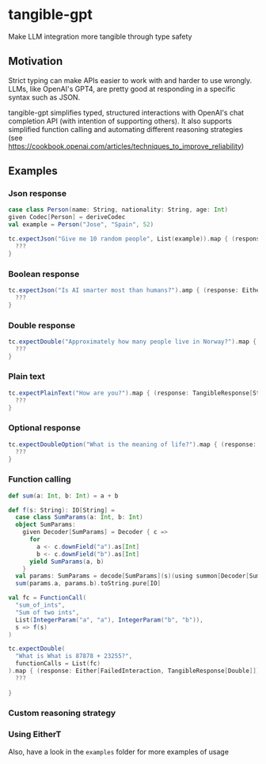 # tangible-gpt

Make LLM integration more tangible through type safety

## Motivation

Strict typing can make APIs easier to work with and harder to use wrongly. LLMs, like
OpenAI's GPT4, are pretty good at responding in a specific syntax such as JSON.

tangible-gpt simplifies typed, structured interactions with OpenAI's chat completion
API (with intention of supporting others). It also supports simplified function calling
and automating different reasoning strategies
(see https://cookbook.openai.com/articles/techniques_to_improve_reliability)

## Examples

### Json response
```scala 3
case class Person(name: String, nationality: String, age: Int)
given Codec[Person] = deriveCodec
val example = Person("Jose", "Spain", 52)

tc.expectJson("Give me 10 random people", List(example)).map { (response: Either[FailedInteraction, TangibleResponse[List[Person]]]) =>
  ??? 
}
```

### Boolean response
```scala 3
tc.expectJson("Is AI smarter most than humans?").amp { (response: Either[FailedInteraction, TangibleResponse[Boolean]]) =>
  ??? 
}
```

### Double response
```scala 3
tc.expectDouble("Approximately how many people live in Norway?").map { (response: Either[FailedInteraction, TangibleResponse[Double]]) =>
  ???
}
```

### Plain text
```scala 3
tc.expectPlainText("How are you?").map { (response: TangibleResponse[String]) =>
  ???
}
```

### Optional response
```scala 3
tc.expectDoubleOption("What is the meaning of life?").map { (response: Either[FailedInteraction, TangibleOptionResponse[Double]]) =>
  ???
}
```

### Function calling
```scala 3
def sum(a: Int, b: Int) = a + b

def f(s: String): IO[String] =
  case class SumParams(a: Int, b: Int)
  object SumParams:
    given Decoder[SumParams] = Decoder { c =>
      for
        a <- c.downField("a").as[Int]
        b <- c.downField("b").as[Int]
      yield SumParams(a, b)
    }
  val params: SumParams = decode[SumParams](s)(using summon[Decoder[SumParams]]).toOption.get
  sum(params.a, params.b).toString.pure[IO]

val fc = FunctionCall(
  "sum_of_ints",
  "Sum of two ints",
  List(IntegerParam("a", "a"), IntegerParam("b", "b")),
  s => f(s)
)

tc.expectDouble(
  "What is What is 87878 + 23255?",
  functionCalls = List(fc)
).map { (response: Either[FailedInteraction, TangibleResponse[Double]]) =>
  ???
  
}
```

### Custom reasoning strategy

### Using EitherT

Also, have a look in the `examples` folder for more examples of usage
